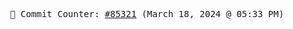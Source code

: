<p align="center">
    <samp>
        📮 Commit Counter: <a href="https://github.com/Javascript-void0/Javascript-void0/commits/main">#85321</a> (March 18, 2024 @ 05:33 PM)
    </samp>
</p>